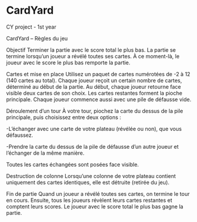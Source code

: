 # CardYard
CY project - 1st year

CardYard – Règles du jeu

Objectif
Terminer la partie avec le score total le plus bas. La partie se termine lorsqu’un joueur a révélé toutes ses cartes. À ce moment-là, le joueur avec le score le plus bas remporte la partie.

Cartes et mise en place
Utilisez un paquet de cartes numérotées de -2 à 12 (140 cartes au total).
Chaque joueur reçoit un certain nombre de cartes, déterminé au début de la partie.
Au début, chaque joueur retourne face visible deux cartes de son choix.
Les cartes restantes forment la pioche principale. Chaque joueur commence aussi avec une pile de défausse vide.

Déroulement d’un tour
À votre tour, piochez la carte du dessus de la pile principale, puis choisissez entre deux options :

-L’échanger avec une carte de votre plateau (révélée ou non), que vous défaussez.

-Prendre la carte du dessus de la pile de défausse d’un autre joueur et l’échanger de la même manière.
    
Toutes les cartes échangées sont posées face visible.

Destruction de colonne
Lorsqu’une colonne de votre plateau contient uniquement des cartes identiques, elle est détruite (retirée du jeu).

Fin de partie
Quand un joueur a révélé toutes ses cartes, on termine le tour en cours. Ensuite, tous les joueurs révèlent leurs cartes restantes et comptent leurs scores. Le joueur avec le score total le plus bas gagne la partie.
